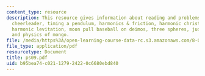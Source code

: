 ```yaml
---
content_type: resource
description: This resource gives information about reading and problems on harmonic
  cheerleader, timing a pendulum, harmonics & friction, harmonic christmas carol,
  harmonic levitation, moon pull baseball on deimos, three spheres, judging an approximation
  and physics of mongo.
file: /media/https%3A/open-learning-course-data-rc.s3.amazonaws.com/8-01l-physics-i-classical-mechanics-fall-2005/b95bea74c021127924220c6680ebd840_ps09.pdf
file_type: application/pdf
resourcetype: Document
title: ps09.pdf
uid: b95bea74-c021-1279-2422-0c6680ebd840
---
```

